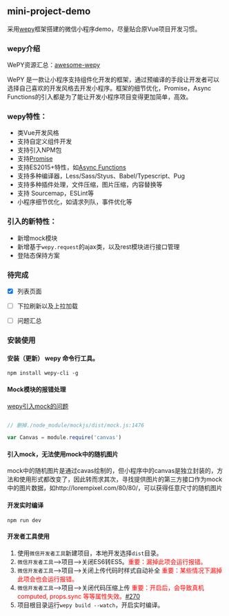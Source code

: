 ## mini-project-demo


采用[wepy](https://github.com/Tencent/wepy)框架搭建的微信小程序demo，尽量贴合原Vue项目开发习惯。


### wepy介绍

WePY资源汇总：[awesome-wepy](https://github.com/aben1188/awesome-wepy)

WePY 是一款让小程序支持组件化开发的框架，通过预编译的手段让开发者可以选择自己喜欢的开发风格去开发小程序。框架的细节优化，Promise，Async Functions的引入都是为了能让开发小程序项目变得更加简单，高效。


### wepy特性：

* 类Vue开发风格
* 支持自定义组件开发
* 支持引入NPM包
* 支持[Promise](https://github.com/wepyjs/wepy/wiki/wepy%E9%A1%B9%E7%9B%AE%E4%B8%AD%E4%BD%BF%E7%94%A8Promise)
* 支持ES2015+特性，如[Async Functions](https://github.com/wepyjs/wepy/wiki/wepy%E9%A1%B9%E7%9B%AE%E4%B8%AD%E4%BD%BF%E7%94%A8async-await)
* 支持多种编译器，Less/Sass/Styus、Babel/Typescript、Pug
* 支持多种插件处理，文件压缩，图片压缩，内容替换等
* 支持 Sourcemap，ESLint等
* 小程序细节优化，如请求列队，事件优化等


### 引入的新特性：

* 新增mock模块
* 新增基于`wepy.request`的ajax类，以及rest模块进行接口管理
* 登陆态保持方案


### 待完成

- [x] 列表页面
- [ ] 下拉刷新以及上拉加载
- [ ] 问题汇总


### 安装使用

#### 安装（更新） wepy 命令行工具。

```console
npm install wepy-cli -g
```

#### Mock模块的报错处理

[wepy引入mock的问题](https://github.com/Tencent/wepy/issues/379)

```javascript

// 删掉./node_module/mockjs/dist/mock.js:1476

var Canvas = module.require('canvas')
```

#### 引入mock，无法使用mock中的随机图片

mock中的随机图片是通过cavas绘制的，但小程序中的canvas是独立封装的，方法和使用形式都改变了，因此转而求其次，寻找提供图片的第三方接口作为mock中的图片数据，如http://lorempixel.com/80/80/，可以获得任意尺寸的随机图片

#### 开发实时编译

```console
npm run dev
```

#### 开发者工具使用

1. 使用`微信开发者工具`新建项目，本地开发选择`dist`目录。
2. `微信开发者工具`-->项目-->关闭ES6转ES5。<font style="color:red">重要：漏掉此项会运行报错。</font>
3. `微信开发者工具`-->项目-->关闭上传代码时样式自动补全 <font style="color:red">重要：某些情况下漏掉此项会也会运行报错。</font>
4. `微信开发者工具`-->项目-->关闭代码压缩上传 <font style="color:red">重要：开启后，会导致真机computed, props.sync 等等属性失效。[#270](https://github.com/wepyjs/wepy/issues/270)</font>
5. 项目根目录运行`wepy build --watch`，开启实时编译。


